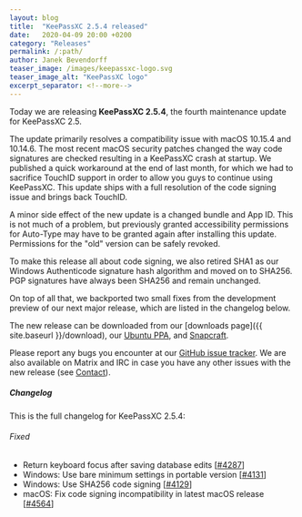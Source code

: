 ```yaml
---
layout: blog
title:  "KeePassXC 2.5.4 released"
date:   2020-04-09 20:00 +0200
category: "Releases"
permalink: /:path/
author: Janek Bevendorff
teaser_image: /images/keepassxc-logo.svg
teaser_image_alt: "KeePassXC logo"
excerpt_separator: <!--more-->
---
```


Today we are releasing **KeePassXC 2.5.4**, the fourth maintenance update for KeePassXC 2.5.

The update primarily resolves a compatibility issue with macOS 10.15.4 and 10.14.6. The most recent
macOS security patches changed the way code signatures are checked resulting in a KeePassXC crash at
startup. We published a quick workaround at the end of last month, for which we had to sacrifice
TouchID support in order to allow you guys to continue using KeePassXC. This update ships with a full
resolution of the code signing issue and brings back TouchID.

<!--more-->

A minor side effect of the new update is a changed bundle and App ID. This is not much of a
problem, but previously granted accessibility permissions for Auto-Type may have to be granted
again after installing this update. Permissions for the "old" version can be safely revoked.

To make this release all about code signing, we also retired SHA1 as our Windows Authenticode
signature hash algorithm and moved on to SHA256. PGP signatures have always been SHA256 and
remain unchanged.

On top of all that, we backported two small fixes from the development preview of our next
major release, which are listed in the changelog below.

The new release can be downloaded from our
[downloads page]({{ site.baseurl }}/download), our
[Ubuntu PPA](https://launchpad.net/~phoerious/+archive/ubuntu/keepassxc/),
and [Snapcraft](https://snapcraft.io/keepassxc/).

Please report any bugs you encounter at our [GitHub issue tracker](https://github.com/keepassxreboot/keepassxc/issues).
We are also available on Matrix and IRC in case you have any other issues with the new release
(see [Contact](/team/#contact)).

<h5 id="changelog" style="clear: left">Changelog</h5>

This is the full changelog for KeePassXC 2.5.4:

<h6>Fixed</h6>

- Return keyboard focus after saving database edits [[#4287](https://github.com/keepassxreboot/keepassxc/pull/4287)]
- Windows: Use bare minimum settings in portable version [[#4131](https://github.com/keepassxreboot/keepassxc/pull/4131)]
- Windows: Use SHA256 code signing [[#4129](https://github.com/keepassxreboot/keepassxc/pull/4129)]
- macOS: Fix code signing incompatibility in latest macOS release [[#4564](https://github.com/keepassxreboot/keepassxc/pull/4564)]

